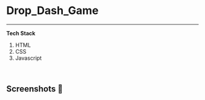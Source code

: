 # **Drop_Dash_Game** 

---

**Tech Stack**
1. HTML
2. CSS
3. Javascript


<br>

## **Screenshots 📸**

<br>


<br>